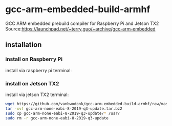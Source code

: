 # gcc-arm-embedded-build-armhf
GCC ARM embedded prebuild compiler for Raspberry Pi and Jetson TX2 
Source:https://launchpad.net/~terry.guo/+archive/gcc-arm-embedded

## installation
### install on Raspberry Pi
install via raspberry pi terminal:
    
### install on Jetson TX2       
install via jetson TX2 terminal:
```bash
wget https://github.com/vanbwodonk/gcc-arm-embedded-build-armhf/raw/master/pkg/gcc-arm-none-eabi-8-2019-q3-update-linux-aarch64.tar.bz2
tar -xvf gcc-arm-none-eabi-8-2019-q3-update.tar.bz2
sudo cp gcc-arm-none-eabi-8-2019-q3-update/* /usr/
sudo rm -r gcc-arm-none-eabi-8-2019-q3-update
```

